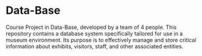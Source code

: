# Data-Base
Course Project in Data-Base, developed by a team of 4 people.
This repository contains a database system specifically tailored for use in a museum environment. Its purpose is to effectively manage and store critical information about exhibits, visitors, staff, and other associated entities. 
